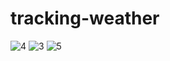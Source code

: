 # tracking-weather
![4](https://user-images.githubusercontent.com/114144254/193515762-80df3836-1dc4-4878-88a5-cb46e85639f5.png)
![3](https://user-images.githubusercontent.com/114144254/193515773-af4a25ac-3f6f-49a8-99ff-0ad73e83bf11.png)
![5](https://user-images.githubusercontent.com/114144254/193515777-3029f5f0-2691-4117-902c-2ab1e20f5a3c.png)
